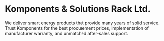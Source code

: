 # Komponents & Solutions Rack Ltd.
We deliver smart energy products that provide many years of solid service. Trust Komponents for the best procurement prices, implementation of manufacturer warranty, and unmatched after-sales support.